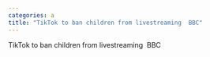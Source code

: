 ```yaml
---
categories: a
title: "TikTok to ban children from livestreaming  BBC"
---
```

TikTok to ban children from livestreaming&nbsp;&nbsp;BBC
